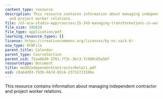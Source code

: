 ```yaml
---
content_type: resource
description: This resource contains information about managing independent contractor
  and project worker relations.
file: /ol-ocw-studio-app/courses/15-343-managing-transformations-in-work-organizations-and-society-spring-2002/c8abdd93fb3b667d02c62373272159be_mod6IndependentContractorRelati.pdf
file_size: 102628
file_type: application/pdf
learning_resource_types: []
license: https://creativecommons.org/licenses/by-nc-sa/4.0/
ocw_type: OCWFile
parent_title: Calendar
parent_type: CourseSection
parent_uid: f2aa86d9-3761-7f3c-3bc3-7c988cb5a56f
resourcetype: Document
title: mod6IndependentContractorRelati.pdf
uid: c8abdd93-fb3b-667d-02c6-2373272159be
---
```

This resource contains information about managing independent contractor and project worker relations.